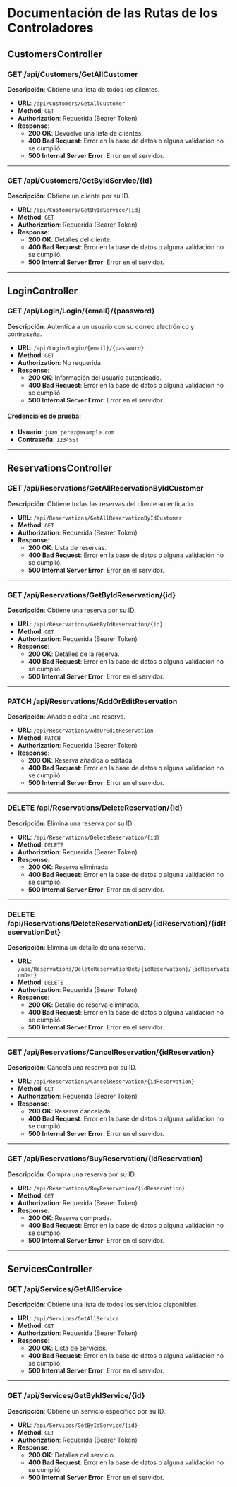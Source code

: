 # **Documentación de las Rutas de los Controladores**

## **CustomersController**

### **GET /api/Customers/GetAllCustomer**
**Descripción**: Obtiene una lista de todos los clientes.

- **URL**: `/api/Customers/GetAllCustomer`
- **Method**: `GET`
- **Authorization**: Requerida (Bearer Token)
- **Response**:
  - **200 OK**: Devuelve una lista de clientes.
  - **400 Bad Request**: Error en la base de datos o alguna validación no se cumplió.
  - **500 Internal Server Error**: Error en el servidor.

---

### **GET /api/Customers/GetByIdService/{id}**
**Descripción**: Obtiene un cliente por su ID.

- **URL**: `/api/Customers/GetByIdService/{id}`
- **Method**: `GET`
- **Authorization**: Requerida (Bearer Token)
- **Response**:
  - **200 OK**: Detalles del cliente.
  - **400 Bad Request**: Error en la base de datos o alguna validación no se cumplió.
  - **500 Internal Server Error**: Error en el servidor.

---

## **LoginController**

### **GET /api/Login/Login/{email}/{password}**
**Descripción**: Autentica a un usuario con su correo electrónico y contraseña.

- **URL**: `/api/Login/Login/{email}/{password}`
- **Method**: `GET`
- **Authorization**: No requerida.
- **Response**:
  - **200 OK**: Información del usuario autenticado.
  - **400 Bad Request**: Error en la base de datos o alguna validación no se cumplió.
  - **500 Internal Server Error**: Error en el servidor.

#### **Credenciales de prueba:**
- **Usuario**: `juan.perez@example.com`
- **Contraseña**: `123456!`

---

## **ReservationsController**

### **GET /api/Reservations/GetAllReservationByIdCustomer**
**Descripción**: Obtiene todas las reservas del cliente autenticado.

- **URL**: `/api/Reservations/GetAllReservationByIdCustomer`
- **Method**: `GET`
- **Authorization**: Requerida (Bearer Token)
- **Response**:
  - **200 OK**: Lista de reservas.
  - **400 Bad Request**: Error en la base de datos o alguna validación no se cumplió.
  - **500 Internal Server Error**: Error en el servidor.

---

### **GET /api/Reservations/GetByIdReservation/{id}**
**Descripción**: Obtiene una reserva por su ID.

- **URL**: `/api/Reservations/GetByIdReservation/{id}`
- **Method**: `GET`
- **Authorization**: Requerida (Bearer Token)
- **Response**:
  - **200 OK**: Detalles de la reserva.
  - **400 Bad Request**: Error en la base de datos o alguna validación no se cumplió.
  - **500 Internal Server Error**: Error en el servidor.

---

### **PATCH /api/Reservations/AddOrEditReservation**
**Descripción**: Añade o edita una reserva.

- **URL**: `/api/Reservations/AddOrEditReservation`
- **Method**: `PATCH`
- **Authorization**: Requerida (Bearer Token)
- **Response**:
  - **200 OK**: Reserva añadida o editada.
  - **400 Bad Request**: Error en la base de datos o alguna validación no se cumplió.
  - **500 Internal Server Error**: Error en el servidor.

---

### **DELETE /api/Reservations/DeleteReservation/{id}**
**Descripción**: Elimina una reserva por su ID.

- **URL**: `/api/Reservations/DeleteReservation/{id}`
- **Method**: `DELETE`
- **Authorization**: Requerida (Bearer Token)
- **Response**:
  - **200 OK**: Reserva eliminada.
  - **400 Bad Request**: Error en la base de datos o alguna validación no se cumplió.
  - **500 Internal Server Error**: Error en el servidor.

---

### **DELETE /api/Reservations/DeleteReservationDet/{idReservation}/{idReservationDet}**
**Descripción**: Elimina un detalle de una reserva.

- **URL**: `/api/Reservations/DeleteReservationDet/{idReservation}/{idReservationDet}`
- **Method**: `DELETE`
- **Authorization**: Requerida (Bearer Token)
- **Response**:
  - **200 OK**: Detalle de reserva eliminado.
  - **400 Bad Request**: Error en la base de datos o alguna validación no se cumplió.
  - **500 Internal Server Error**: Error en el servidor.

---

### **GET /api/Reservations/CancelReservation/{idReservation}**
**Descripción**: Cancela una reserva por su ID.

- **URL**: `/api/Reservations/CancelReservation/{idReservation}`
- **Method**: `GET`
- **Authorization**: Requerida (Bearer Token)
- **Response**:
  - **200 OK**: Reserva cancelada.
  - **400 Bad Request**: Error en la base de datos o alguna validación no se cumplió.
  - **500 Internal Server Error**: Error en el servidor.

---

### **GET /api/Reservations/BuyReservation/{idReservation}**
**Descripción**: Compra una reserva por su ID.

- **URL**: `/api/Reservations/BuyReservation/{idReservation}`
- **Method**: `GET`
- **Authorization**: Requerida (Bearer Token)
- **Response**:
  - **200 OK**: Reserva comprada.
  - **400 Bad Request**: Error en la base de datos o alguna validación no se cumplió.
  - **500 Internal Server Error**: Error en el servidor.

---

## **ServicesController**

### **GET /api/Services/GetAllService**
**Descripción**: Obtiene una lista de todos los servicios disponibles.

- **URL**: `/api/Services/GetAllService`
- **Method**: `GET`
- **Authorization**: Requerida (Bearer Token)
- **Response**:
  - **200 OK**: Lista de servicios.
  - **400 Bad Request**: Error en la base de datos o alguna validación no se cumplió.
  - **500 Internal Server Error**: Error en el servidor.

---

### **GET /api/Services/GetByIdService/{id}**
**Descripción**: Obtiene un servicio específico por su ID.

- **URL**: `/api/Services/GetByIdService/{id}`
- **Method**: `GET`
- **Authorization**: Requerida (Bearer Token)
- **Response**:
  - **200 OK**: Detalles del servicio.
  - **400 Bad Request**: Error en la base de datos o alguna validación no se cumplió.
  - **500 Internal Server Error**: Error en el servidor.
